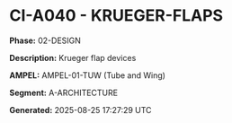 # CI-A040 - KRUEGER-FLAPS

**Phase:** 02-DESIGN

**Description:** Krueger flap devices

**AMPEL:** AMPEL-01-TUW (Tube and Wing)

**Segment:** A-ARCHITECTURE

**Generated:** 2025-08-25 17:27:29 UTC
